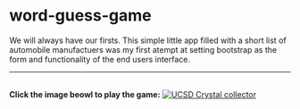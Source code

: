 # word-guess-game
We will always have our firsts. This simple little app filled with a short list of automobile manufactuers was my first atempt at setting bootstrap as the form and functionality of the end users interface. 
<hr>
<br>
<strong>Click the image beowl to play the game:</strong>

<a href="https://rogueathletic.github.io/word-guess-game/">
  <img src="https://i.imgur.com/6nVzH2l.png" alt="UCSD Crystal collector ">
</a>
